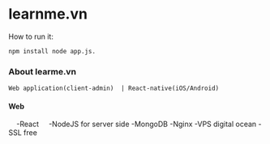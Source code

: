 # learnme.vn
How to run it:

``npm install
  node app.js.``
### About learme.vn
``Web application(client-admin)  | React-native(iOS/Android)``
#### Web
     -React
     -NodeJS for server side
     -MongoDB
     -Nginx
     -VPS digital ocean
     -SSL free
     
